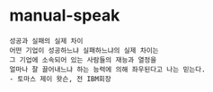 # manual-speak



```
성공과 실패의 실제 차이 
어떤 기업이 성공하느냐 실패하느냐의 실제 차이는 
그 기업에 소속되어 있는 사람들의 재능과 열정을 
얼마나 잘 끌어내느냐 하는 능력에 의해 좌우된다고 나는 믿는다. 
- 토마스 제이 왓슨, 전 IBM회장 
```
